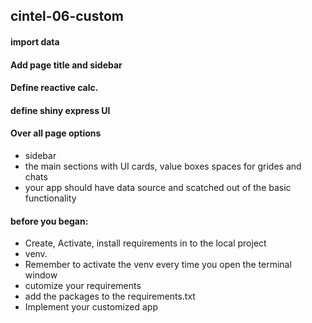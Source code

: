 ## cintel-06-custom


#### import data

#### Add page title and sidebar


#### Define reactive calc.


#### define shiny express UI

 #### Over all page options
 * sidebar
 * the main sections with UI cards, value boxes spaces for grides and chats
* your app should have data source and scatched out of the basic functionality

#### before you began:

* Create, Activate, install requirements in to the local project
* venv.
* Remember to activate the venv every time you open the terminal window
* cutomize your requirements 
* add the packages to the requirements.txt
* Implement your customized app

